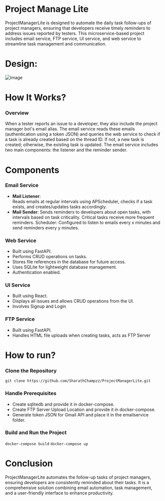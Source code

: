 # Project Manage Lite
ProjectManagerLite is designed to automate the daily task follow-ups of project managers, ensuring that developers receive timely reminders to address issues reported by testers. This microservice-based project includes email service, FTP service, UI service, and web service to streamline task management and communication.

# Design:
![image](https://github.com/user-attachments/assets/268bb686-b82f-449a-8623-5992e67d1b94)

# How It Works?
### Overview
When a tester reports an issue to a developer, they also include the project manager bot's email alias. The email service reads these emails (authentication using a token JSON) and queries the web service to check if a task is already created based on the thread ID. If not, a new task is created; otherwise, the existing task is updated. The email service includes two main components: the listener and the reminder sender.

# Components
### Email Service

* **Mail Listener**:  
Reads emails at regular intervals using APScheduler, checks if a task exists, and creates/updates tasks accordingly.
* **Mail Sender**: 
Sends reminders to developers about open tasks, with intervals based on task criticality. Critical tasks receive more frequent reminders.
Scheduler: Configured to listen to emails every x minutes and send reminders every y minutes.

### Web Service
* Built using FastAPI.
* Performs CRUD operations on tasks.
* Stores file references in the database for future access.
* Uses SQLite for lightweight database management.
* Authentication enabled.

### UI Service
* Built using React.
* Displays all issues and allows CRUD operations from the UI.
* Involves Signup and Login

### FTP Service
* Built using FastAPI.
* Handles HTML file uploads when creating tasks, acts as FTP Server

# How to run?
### Clone the Repository
```git clone https://github.com/SharathChampzz/ProjectManagerLite.git```

### Handle Prerequisites
* Create sqlitedb and provide it in docker-compose.
* Create FTP Server Upload Location and provide it in docker-compose.
* Generate token JSON for Gmail API and place it in the emailservice folder.

### Build and Run the Project
```docker-compose build```
```docker-compose up```

# Conclusion
ProjectManagerLite automates the follow-up tasks of project managers, ensuring developers are consistently reminded about their tasks. It is a comprehensive solution combining email automation, task management, and a user-friendly interface to enhance productivity.
